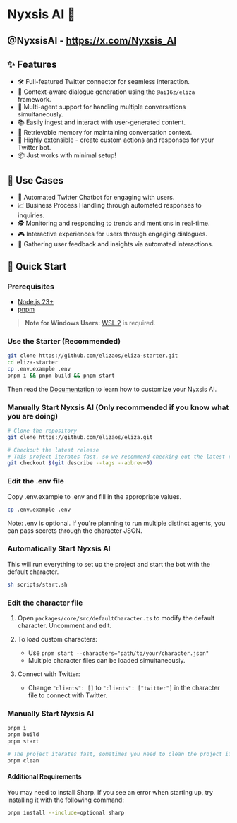 # Nyxsis AI 🤖
## @NyxsisAI - https://x.com/Nyxsis_AI
## ✨ Features

- 🛠️ Full-featured Twitter connector for seamless interaction.
- 🔗 Context-aware dialogue generation using the `@ai16z/eliza` framework.
- 👥 Multi-agent support for handling multiple conversations simultaneously.
- 📚 Easily ingest and interact with user-generated content.
- 💾 Retrievable memory for maintaining conversation context.
- 🚀 Highly extensible - create custom actions and responses for your Twitter bot.
- 📦 Just works with minimal setup!

## 🎯 Use Cases

- 🤖 Automated Twitter Chatbot for engaging with users.
- 📈 Business Process Handling through automated responses to inquiries.
- 🕵️ Monitoring and responding to trends and mentions in real-time.
- 🎮 Interactive experiences for users through engaging dialogues.
- 🧠 Gathering user feedback and insights via automated interactions.

## 🚀 Quick Start

### Prerequisites

- [Node.js 23+](https://docs.npmjs.com/downloading-and-installing-node-js-and-npm)
- [pnpm](https://pnpm.io/installation)

> **Note for Windows Users:** [WSL 2](https://learn.microsoft.com/en-us/windows/wsl/install-manual) is required.

### Use the Starter (Recommended)

```bash
git clone https://github.com/elizaos/eliza-starter.git
cd eliza-starter
cp .env.example .env
pnpm i && pnpm build && pnpm start
```

Then read the [Documentation](https://elizaos.github.io/eliza/) to learn how to customize your Nyxsis AI.

### Manually Start Nyxsis AI (Only recommended if you know what you are doing)

```bash
# Clone the repository
git clone https://github.com/elizaos/eliza.git

# Checkout the latest release
# This project iterates fast, so we recommend checking out the latest release
git checkout $(git describe --tags --abbrev=0)
```

### Edit the .env file

Copy .env.example to .env and fill in the appropriate values.

```bash
cp .env.example .env
```

Note: .env is optional. If you're planning to run multiple distinct agents, you can pass secrets through the character JSON.

### Automatically Start Nyxsis AI

This will run everything to set up the project and start the bot with the default character.

```bash
sh scripts/start.sh
```

### Edit the character file

1. Open `packages/core/src/defaultCharacter.ts` to modify the default character. Uncomment and edit.

2. To load custom characters:
    - Use `pnpm start --characters="path/to/your/character.json"`
    - Multiple character files can be loaded simultaneously.
3. Connect with Twitter:
    - Change `"clients": []` to `"clients": ["twitter"]` in the character file to connect with Twitter.

### Manually Start Nyxsis AI

```bash
pnpm i
pnpm build
pnpm start

# The project iterates fast, sometimes you need to clean the project if you are coming back to the project
pnpm clean
```

#### Additional Requirements

You may need to install Sharp. If you see an error when starting up, try installing it with the following command:

```bash
pnpm install --include=optional sharp
```
